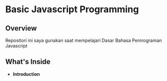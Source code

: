 # Basic Javascript Programming

## Overview
Repositori ini saya gunakan saat mempelajari Dasar Bahasa Pemrograman Javascript

## What's Inside
- **Introduction**
